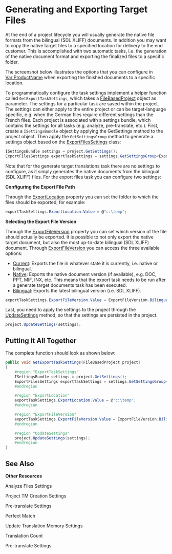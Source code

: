 Generating and Exporting Target Files
==

At the end of a project lifecycle you will usually generate the native file formats from the bilingual (SDL XLIFF) documents. In addition you may want to copy the native target files to a specified location for delivery to the end customer. This is accomplished with two automatic tasks, i.e. the generation of the native document format and exporting the finalized files to a specific folder.

The screenshot below illustrates the options that you can configure in <Var:ProductName> when exporting the finished documents to a specific location.



To programmatically configure the task settings implement a helper function called ```GetExportTaskSettings```, which takes a [FileBasedProject]() object as parameter. The settings for a particular task are saved within the project. The settings can either apply to the entire project or can be target-language specific, e.g. when the German files require different settings than the French files. Each project is associated with a settings bundle, which contains the settings for all tasks (e.g. analyze, pre-translate, etc.). First, create a ```ISettingsBundle``` object by applying the GetSettings method to the project object. Then apply the ```GetSettingsGroup``` method to generate a settings object based on the [ExportFilesSettings]() class:

```CS
ISettingsBundle settings = project.GetSettings();
ExportFilesSettings exportTaskSettings = settings.GetSettingsGroup<ExportFilesSettings>();
```

Note that for the generate target translations task there are no settings to configure, as it simply generates the native documents from the bilingual (SDL XLIFF) files. For the export files task you can configure two settings:

**Configuring the Export File Path**

Through the [ExportLocation]() property you can set the folder to which the files should be exported, for example:

```CS
exportTaskSettings.ExportLocation.Value = @"c:\temp";
```

**Selecting the Export File Version**

Through the [ExportFileVersion]() property you can set which version of the file should actually be exported. It is possible to not only export the native target document, but also the most up-to-date bilingual (SDL XLIFF) document. Through [ExportFileVersion]() you can access the three available options:
* [Current](): Exports the file in whatever state it is currently, i.e. native or bilingual.
* [Native](): Exports the native document version (if available), e.g. DOC, PPT, MIF, INX, etc. This means that the export task needs to be run after a generate target documents task has been executed.
* [Bilingual](): Exports the latest bilingual version (i.e. SDL XLIFF).

```CS
exportTaskSettings.ExportFileVersion.Value = ExportFileVersion.Bilingual;
```

Last, you need to apply the settings to the project through the [UpdateSettings]() method, so that the settings are persisted in the project.

```CS
project.UpdateSettings(settings);
```

Putting it All Together
--

The complete function should look as shown below:

```CS
public void GetExportTaskSettings(FileBasedProject project)
{
    #region "ExportTaskSettings"
    ISettingsBundle settings = project.GetSettings();
    ExportFilesSettings exportTaskSettings = settings.GetSettingsGroup<ExportFilesSettings>();
    #endregion

    #region "ExportLocation"
    exportTaskSettings.ExportLocation.Value = @"c:\temp";
    #endregion

    #region "ExportFileVersion"
    exportTaskSettings.ExportFileVersion.Value = ExportFileVersion.Bilingual;
    #endregion

    #region "UpdateSettings"
    project.UpdateSettings(settings);
    #endregion
}
```

See Also
--
**Other Resources**

Analyze Files Settings

Project TM Creation Settings

Pre-translate Settings

Perfect Match

Update Translation Memory Settings

Translation Count

Pre-translate Settings